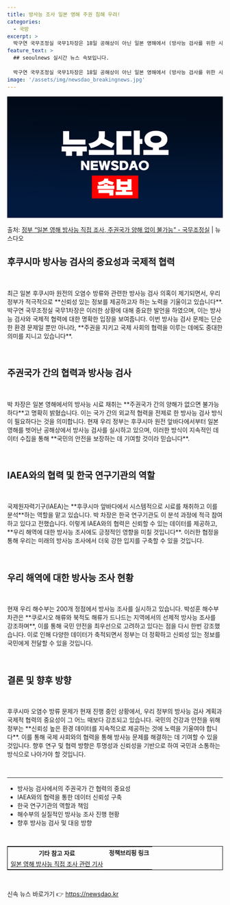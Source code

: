 ```yaml
---
title: 방사능 조사 일본 영해 주권 침해 우려!
categories:
  - 국방
excerpt: >
  박구연 국무조정실 국무1차장은 18일 공해상이 아닌 일본 영해에서 (방사능 검사를 위한 시료) 채취 행위는 …
feature_text: >
  ## seoulnews 실시간 뉴스 속보입니다.

  박구연 국무조정실 국무1차장은 18일 공해상이 아닌 일본 영해에서 (방사능 검사를 위한 시료) 채취 행위는 …
image: '/assets/img/newsdao_breakingnews.jpg'
---
```


![뉴스다오 속보](/assets/img/newsdao_breakingnews.jpg)

<p>출처: <a href="https://newsdao.kr/1970" rel="dofollow">정부 “일본 영해 방사능 직접 조사, 주권국가 양해 없이 불가능”  - 국무조정실</a> | 뉴스다오</p>

<h2 data-ke-size="size26">후쿠시마 방사능 검사의 중요성과 국제적 협력</h2>

<p data-ke-size="size16">&nbsp;</p>

<p data-ke-size="size16">최근 일본 후쿠시마 원전의 오염수 방류와 관련한 방사능 검사 의혹이 제기되면서, 우리 정부가 적극적으로 **신뢰성 있는 정보를 제공하고자 하는 노력을 기울이고 있습니다**. 박구연 국무조정실 국무1차장은 이러한 상황에 대해 중요한 발언을 하였으며, 이는 방사능 검사와 국제적 협력에 대한 명확한 입장을 보여줍니다. 이번 방사능 검사 문제는 단순한 환경 문제일 뿐만 아니라, **주권을 지키고 국제 사회의 협력을 이루는 데에도 중대한 의미를 지니고 있습니다**.</p>

<p data-ke-size="size16">&nbsp;</p>

<h2 data-ke-size="size26">주권국가 간의 협력과 방사능 검사</h2>

<p data-ke-size="size16">&nbsp;</p>

<p data-ke-size="size16">박 차장은 일본 영해에서의 방사능 시료 채취는 **주권국가 간의 양해가 없으면 불가능하다**고 명확히 밝혔습니다. 이는 국가 간의 외교적 협력을 전제로 한 방사능 검사 방식이 필요하다는 것을 의미합니다. 현재 우리 정부는 후쿠시마 원전 앞바다에서부터 일본 영해를 벗어난 공해상에서 방사능 검사를 실시하고 있으며, 이러한 방식이 지속적인 데이터 수집을 통해 **국민의 안전을 보장하는 데 기여할 것이라 믿습니다**.</p>

<p data-ke-size="size16">&nbsp;</p>

<h2 data-ke-size="size26">IAEA와의 협력 및 한국 연구기관의 역할</h2>

<p data-ke-size="size16">&nbsp;</p>

<p data-ke-size="size16">국제원자력기구(IAEA)는 **후쿠시마 앞바다에서 시스템적으로 시료를 채취하고 이를 분석**하는 역할을 맡고 있습니다. 박 차장은 한국 연구기관도 이 분석 과정에 적극 참여하고 있다고 전했습니다. 이렇게 IAEA와의 협력은 신뢰할 수 있는 데이터를 제공하고, **우리 해역에 대한 방사능 조사에도 긍정적인 영향을 미칠 것입니다**. 이러한 협정을 통해 우리는 미래의 방사능 조사에서 더욱 강한 입지를 구축할 수 있을 것입니다.</p>

<p data-ke-size="size16">&nbsp;</p>

<h2 data-ke-size="size26">우리 해역에 대한 방사능 조사 현황</h2>

<p data-ke-size="size16">&nbsp;</p>

<p data-ke-size="size16">현재 우리 해수부는 200개 정점에서 방사능 조사를 실시하고 있습니다. 박성훈 해수부 차관은 **쿠로시오 해류와 북적도 해류가 드나드는 지역에서의 선제적 방사능 조사를 강조하며**, 이를 통해 국민 안전을 최우선으로 고려하고 있다는 점을 다시 한번 강조했습니다. 이로 인해 다양한 데이터가 축적되면서 정부는 더 정확하고 신뢰성 있는 정보를 국민에게 전달할 수 있을 것입니다.</p>

<p data-ke-size="size16">&nbsp;</p>

<h2 data-ke-size="size26">결론 및 향후 방향</h2>

<p data-ke-size="size16">&nbsp;</p>

<p data-ke-size="size16">후쿠시마 오염수 방류 문제가 현재 진행 중인 상황에서, 우리 정부의 방사능 검사 계획과 국제적 협력의 중요성이 그 어느 때보다 강조되고 있습니다. 국민의 건강과 안전을 위해 정부는 **신뢰성 높은 환경 데이터를 지속적으로 제공하는 것에 노력을 기울여야 합니다**. 이를 통해 국제 사회와의 협력을 통해 방사능 문제를 해결하는 데 기여할 수 있을 것입니다. 향후 연구 및 협력 방향은 투명성과 신뢰성을 기반으로 하여 국민과 소통하는 방식으로 나아가야 할 것입니다.</p>

<p data-ke-size="size16">&nbsp;</p>

<hr>

<ul>
<li>방사능 검사에서의 주권국가 간 협력의 중요성</li>
<li>IAEA와의 협력을 통한 데이터 신뢰성 구축</li>
<li>한국 연구기관의 역할과 책임</li>
<li>해수부의 실질적인 방사능 조사 진행 현황</li>
<li>향후 방사능 검사 및 대응 방향</li>
</ul>

<p data-ke-size="size16">&nbsp;</p>

<table style="width:100%; border: 1px solid black;">
<tr>
<th style="text-align: center;"><b>기타 참고 자료</b></th>
<td style="text-align: center; height: 17px;"><b>정책브리핑 링크</b></td>
</tr>
<tr>
<td style="text-align: center; height: 17px;"><a href="https://newsdao.kr/1970">일본 영해 방사능 직접 조사 관련 기사</a></td>
</tr>
</table>

<p data-ke-size="size16">&nbsp;</p> 

신속 뉴스 바로가기 👉 <a href="https://newsdao.kr" rel="dofollow">https://newsdao.kr</a>


